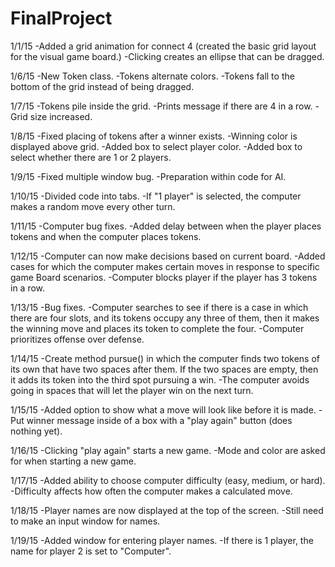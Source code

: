 FinalProject
============

1/1/15
-Added a grid animation for connect 4 (created the basic grid layout for the visual game board.)
-Clicking creates an ellipse that can be dragged.

1/6/15
-New Token class.
-Tokens alternate colors.
-Tokens fall to the bottom of the grid instead of being dragged.

1/7/15
-Tokens pile inside the grid.
-Prints message if there are 4 in a row.
-Grid size increased.

1/8/15
-Fixed placing of tokens after a winner exists.
-Winning color is displayed above grid.
-Added box to select player color.
-Added box to select whether there are 1 or 2 players.

1/9/15
-Fixed multiple window bug.
-Preparation within code for AI.

1/10/15
-Divided code into tabs.
-If "1 player" is selected, the computer makes a random move every other turn.

1/11/15
-Computer bug fixes.
-Added delay between when the player places tokens and when the computer places tokens.

1/12/15
-Computer can now make decisions based on current board.
-Added cases for which the computer makes certain moves in response to specific game Board scenarios.
-Computer blocks player if the player has 3 tokens in a row.

1/13/15
-Bug fixes.
-Computer searches to see if there is a case in which there are four slots, and its tokens occupy any three of them, then it makes the winning move and places its token to complete the four. 
-Computer prioritizes offense over defense. 

1/14/15
-Create method pursue() in which the computer finds two tokens of its own that have two spaces after them. If the two spaces are empty, then it adds its token into the third spot pursuing a win. 
-The computer avoids going in spaces that will let the player win on the next turn.

1/15/15
-Added option to show what a move will look like before it is made.
-Put winner message inside of a box with a "play again" button (does nothing yet).

1/16/15
-Clicking "play again" starts a new game.
-Mode and color are asked for when starting a new game.

1/17/15
-Added ability to choose computer difficulty (easy, medium, or hard).
-Difficulty affects how often the computer makes a calculated move.

1/18/15
-Player names are now displayed at the top of the screen.
-Still need to make an input window for names.

1/19/15
-Added window for entering player names.
-If there is 1 player, the name for player 2 is set to "Computer".
